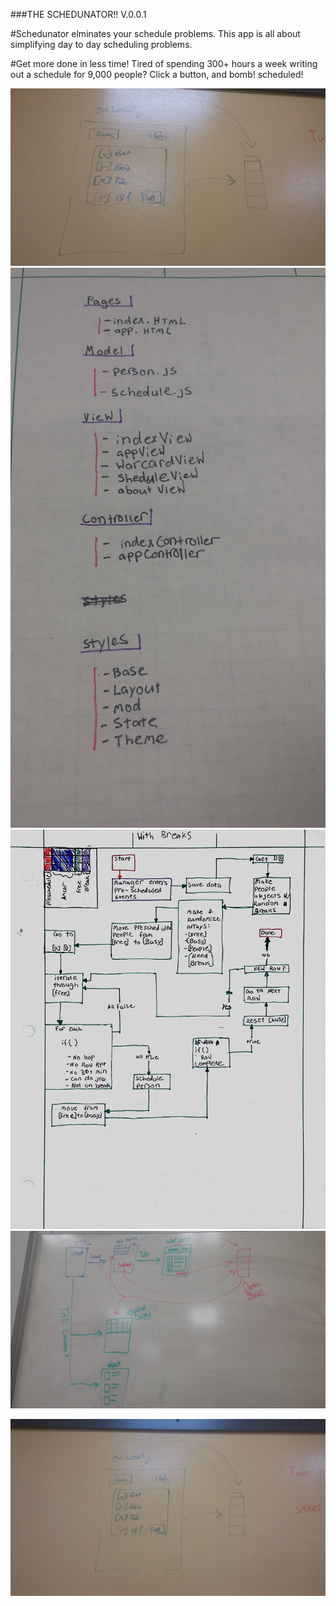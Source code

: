 ###THE SCHEDUNATOR!!
V.0.0.1

#Schedunator elminates your schedule problems.
This app is all about simplifying day to day scheduling problems.

#Get more done in less time!
Tired of spending 300+ hours a week writing out a schedule for 9,000 people? Click a button, and bomb! scheduled!

![alt tag](public/images/schedule.jpg)
![alt tag](public/images/AppFlow1.jpg)
![alt tag](public/images/AppFlow2.jpg)
![alt tag](public/images/AppFlow3.jpg)

![alt tag](public/images/FormWireframe.jpg)
